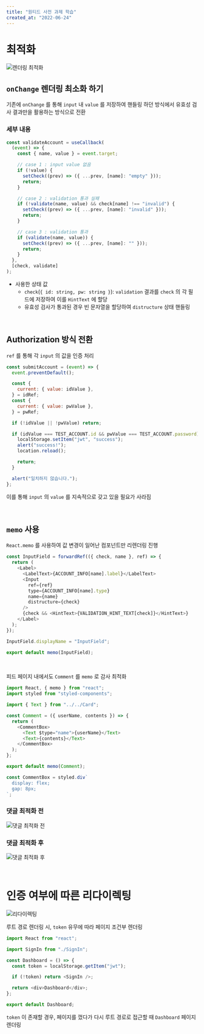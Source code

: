 ```yaml
---
title: "원티드 사전 과제 학습"
created_at: "2022-06-24"
---
```


# 최적화

![렌더링 최적화](../../asset/wanted-assignment/optimization.gif)

## `onChange` 렌더링 최소화 하기

기존에 `onChange` 를 통해 `input` 내 `value` 를 저장하여 핸들링 하던 방식에서 유효성 검사 결과만을 활용하는 방식으로 전환

### 세부 내용

```js
const validateAccount = useCallback(
  (event) => {
    const { name, value } = event.target;

    // case 1 : input value 없음
    if (!value) {
      setCheck((prev) => ({ ...prev, [name]: "empty" }));
      return;
    }

    // case 2 : validation 통과 실패
    if (!validate(name, value) && check[name] !== "invalid") {
      setCheck((prev) => ({ ...prev, [name]: "invalid" }));
      return;
    }

    // case 3 : validation 통과
    if (validate(name, value)) {
      setCheck((prev) => ({ ...prev, [name]: "" }));
      return;
    }
  },
  [check, validate]
);
```

- 사용한 상태 값
  - `check`(`{ id: string, pw: string }`): `validation` 결과를 `check` 의 각 필드에 저장하여 이를 `HintText` 에 할당
  - 유효성 검사가 통과된 경우 빈 문자열을 할당하여 `distructure` 상태 핸들링

<br/>

## Authorization 방식 전환

`ref` 를 통해 각 `input` 의 값을 인증 처리

```javascript
const submitAccount = (event) => {
  event.preventDefault();

  const {
    current: { value: idValue },
  } = idRef;
  const {
    current: { value: pwValue },
  } = pwRef;

  if (!idValue || !pwValue) return;

  if (idValue === TEST_ACCOUNT.id && pwValue === TEST_ACCOUNT.password) {
    localStorage.setItem("jwt", "success");
    alert("success!");
    location.reload();

    return;
  }

  alert("일치하지 않습니다.");
};
```

이를 통해 `input` 의 `value` 를 지속적으로 갖고 있을 필요가 사라짐

<br/>

## `memo` 사용

`React.memo` 를 사용하여 값 변경이 일어난 컴포넌트만 리렌더링 진행

```js
const InputField = forwardRef(({ check, name }, ref) => {
  return (
    <Label>
      <LabelText>{ACCOUNT_INFO[name].label}</LabelText>
      <Input
        ref={ref}
        type={ACCOUNT_INFO[name].type}
        name={name}
        distructure={check}
      />
      {check && <HintText>{VALIDATION_HINT_TEXT[check]}</HintText>}
    </Label>
  );
});

InputField.displayName = "InputField";

export default memo(InputField);
```

<br/>

피드 페이지 내에서도 `Comment` 를 `memo` 로 감사 최적화

```js
import React, { memo } from "react";
import styled from "styled-components";

import { Text } from "../../Card";

const Comment = ({ userName, contents }) => {
  return (
    <CommentBox>
      <Text $type="name">{userName}</Text>
      <Text>{contents}</Text>
    </CommentBox>
  );
};

export default memo(Comment);

const CommentBox = styled.div`
  display: flex;
  gap: 8px;
`;
```

### 댓글 최적화 전

![댓글 최적화 전](../../asset/wanted-assignment/befor_memorize.gif)

### 댓글 최적화 후

![댓글 최적화 후](../../asset/wanted-assignment/after_memorize.gif)

<br/>

# 인증 여부에 따른 리다이렉팅

![리다이렉팅](../../asset/wanted-assignment/authorization.gif)

루트 경로 렌더링 시, `token` 유무에 따라 페이지 조건부 렌더링

```js
import React from "react";

import SignIn from "./SignIn";

const Dashboard = () => {
  const token = localStorage.getItem("jwt");

  if (!token) return <SignIn />;

  return <div>Dashboard</div>;
};

export default Dashboard;
```

`token` 이 존재할 경우, 페이지를 껐다가 다시 루트 경로로 접근할 때 `Dashboard` 페이지 렌더링

<br/>
